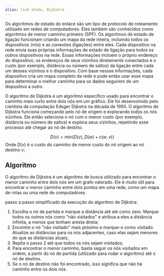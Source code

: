```yaml
---
alias: link-state, Dijkstra
---
```

Os algoritmos de estado do enlace são um tipo de protocolo de roteamento utilizado em redes de computadores. Eles também são conhecidos como algoritmos de menor caminho primeiro (SPF).
Os algoritmos de estado de ligação funcionam criando um mapa da rede inteira, incluindo todos os dispositivos (nós) e as conexões (ligações) entre eles. Cada dispositivo na rede envia suas próprias informações de estado de ligação para todos os outros dispositivos na rede. Essas informações incluem o próprio endereço do dispositivo, os endereços de seus vizinhos diretamente conectados e o custo (por exemplo, distância ou número de saltos) da ligação entre cada um desses vizinhos e o dispositivo.
Com base nessas informações, cada dispositivo cria um mapa completo da rede e pode então usar esse mapa para determinar o melhor caminho para os dados seguirem de um dispositivo a outro.

O algoritmo de Dijkstra é um algoritmo específico usado para encontrar o caminho mais curto entre dois nós em um gráfico. Ele foi desenvolvido pelo cientista da computação Edsger Dijkstra na década de 1950. O algoritmo de Dijkstra funciona começando pelo nó de origem e explorando todos os nós vizinhos. Ele então seleciona o nó com o menor custo (por exemplo, distância ou número de saltos) e explora seus vizinhos, repetindo esse processo até chegar ao nó de destino.

$$D(v) = min\{D(v), D(w) + c(w,v)\}$$
Onde $D(v)$ é o custo do caminho de menor custo do nó origem ao nó destino $v$;

## Algoritmo
O algoritmo de Dijkstra é um algoritmo de busca utilizado para encontrar o menor caminho entre dois nós em um grafo valorado. Ele é muito útil para encontrar o menor caminho entre dois pontos em uma rede, como um mapa de rotas ou uma rede de computadores.

passo a passo simplificado da execução do algoritmo de Dijkstra:
1.  Escolha o nó de partida e marque a distância até ele como zero. Marque todos os outros nós como "não visitados" e atribua a eles a distância infinita, a menos que tenham aresta direta;
2.  Encontre o nó "não visitado" mais próximo e marque-o como visitado. Atualize as distâncias para os nós adjacentes, caso elas sejam menores do que as distâncias atuais;
3.  Repita o passo 2 até que todos os nós sejam visitados;
4.  Para encontrar o menor caminho, basta seguir os nós visitados em ordem, a partir do nó de partida (utilizado para rodar o algoritmo) até o nó de destino.
5. Se o nó de destino não foi encontrado, isso significa que não há caminho entre os dois nós.